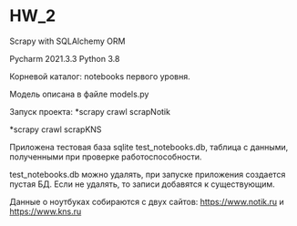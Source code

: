 # HW_2

Scrapy with SQLAlchemy ORM <p>
Pycharm 2021.3.3  Python 3.8<p>
Корневой каталог: notebooks первого уровня.<p>
Модель описана в файле models.py<p>
Запуск проекта:
  *scrapy crawl scrapNotik<p>
  *scrapy crawl scrapKNS<p>
Приложена тестовая база sqlite test_notebooks.db, таблица с данными, полученными при проверке работоспособности.<p>
test_notebooks.db можно удалять, при запуске приложения создается пустая БД. Если не удалять, то записи добавятся к существующим.<p>
Данные о ноутбуках собираются с двух сайтов: https://www.notik.ru и https://www.kns.ru<p>
